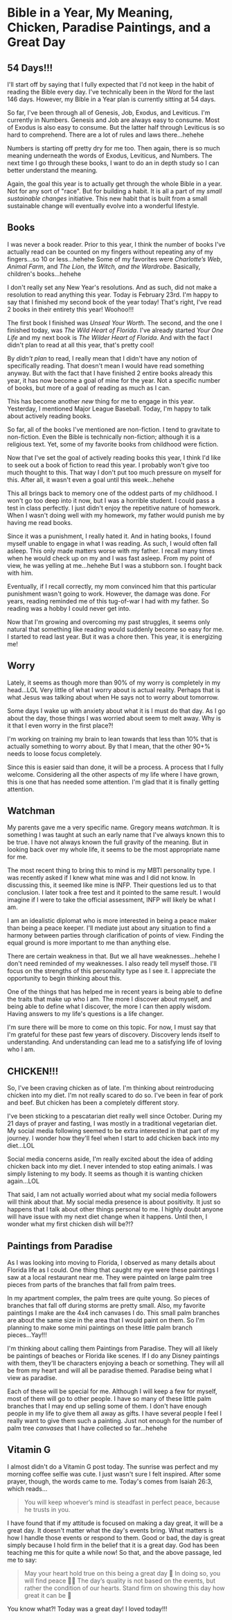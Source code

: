 # Bible in a Year, My Meaning, Chicken, Paradise Paintings, and a Great Day

## 54 Days!!!

I'll start off by saying that I fully expected that I'd not keep in the habit of reading the Bible every day. I've technically been in the Word for the last 146 days. However, my Bible in a Year plan is currently sitting at 54 days.

So far, I've been through all of Genesis, Job, Exodus, and Leviticus. I'm currently in Numbers. Genesis and Job are always easy to consume. Most of Exodus is also easy to consume. But the latter half through Leviticus is so hard to comprehend. There are a lot of rules and laws there...hehehe

Numbers is starting off pretty dry for me too. Then again, there is so much meaning underneath the words of Exodus, Leviticus, and Numbers. The next time I go through these books, I want to do an in depth study so I can better understand the meaning.

Again, the goal this year is to actually get through the whole Bible in a year. Not for any sort of "race". But for building a habit. It is all a part of my *small sustainable changes* initiative. This new habit that is built from a small sustainable change will eventually evolve into a wonderful lifestyle.

## Books

I was never a book reader. Prior to this year, I think the number of books I've actually read can be counted on my fingers without repeating any of my fingers...so 10 or less...hehehe Some of my favorites were *Charlotte’s Web*, *Animal Farm*, and *The Lion, the Witch, and the Wardrobe*. Basically, children's books...hehehe

I don't really set any New Year's resolutions. And as such, did not make a resolution to read anything this year. Today is February 23rd. I'm happy to say that I finished my second book of the year today! That's right, I've read 2 books in their entirety this year! Woohoo!!!

The first book I finished was *Unseal Your Worth*. The second, and the one I finished today, was *The Wild Heart of Florida*. I've already started *Your One Life* and my next book is *The Wilder Heart of Florida*. And with the fact I didn't plan to read at all this year, that's pretty cool!

By *didn't plan* to read, I really mean that I didn't have any notion of specifically reading. That doesn't mean I would have read something anyway. But with the fact that I have finished 2 entire books already this year, it has now become a goal of mine for the year. Not a specific number of books, but more of a goal of reading as much as I can.

This has become another *new* thing for me to engage in this year. Yesterday, I mentioned Major League Baseball. Today, I'm happy to talk about actively reading books.

So far, all of the books I've mentioned are non-fiction. I tend to gravitate to non-fiction. Even the Bible is technically non-fiction; although it is a religious text. Yet, some of my favorite books from childhood were fiction.

Now that I've set the goal of actively reading books this year, I think I'd like to seek out a book of fiction to read this year. I probably won't give too much thought to this. That way I don't put too much pressure on myself for this. After all, it wasn't even a goal until this week...hehehe

This all brings back to memory one of the oddest parts of my childhood. I won't go too deep into it now, but I was a horrible student. I could pass a test in class perfectly. I just didn't enjoy the repetitive nature of homework. When I wasn't doing well with my homework, my father would punish me by having me read books.

Since it was a punishment, I really hated it. And in hating books, I found myself unable to engage in what I was reading. As such, I would often fall asleep. This only made matters worse with my father. I recall many times when he would check up on my and I was fast asleep. From my point of view, he was yelling at me...hehehe But I was a stubborn son. I fought back with him.

Eventually, if I recall correctly, my mom convinced him that this particular punishment wasn't going to work. However, the damage was done. For years, reading reminded me of this tug-of-war I had with my father. So reading was a hobby I could never get into.

Now that I'm growing and overcoming my past struggles, it seems only natural that something like reading would suddenly become so easy for me. I started to read last year. But it was a chore then. This year, it is energizing me!

## Worry

Lately, it seems as though more than 90% of my worry is completely in my head...LOL Very little of what I worry about is actual reality. Perhaps that is what Jesus was talking about when He says not to worry about tomorrow.

Some days I wake up with anxiety about what it is I must do that day. As I go about the day, those things I was worried about seem to melt away. Why is it that I even worry in the first place?!

I'm working on training my brain to lean towards that less than 10% that is actually something to worry about. By that I mean, that the other 90+% needs to loose focus completely.

Since this is easier said than done, it will be a process. A process that I fully welcome. Considering all the other aspects of my life where I have grown, this is one that has needed some attention. I'm glad that it is finally getting attention.

## Watchman

My parents gave me a very specific name. Gregory means *watchman*. It is something I was taught at such an early name that I've always known this to be true. I have not always known the full gravity of the meaning. But in looking back over my whole life, it seems to be the most appropriate name for me.

The most recent thing to bring this to mind is my MBTI personality type. I was recently asked if I knew what mine was and I did not know. In discussing this, it seemed like mine is INFP. Their questions led us to that conclusion. I later took a free test and it pointed to the same result. I would imagine if I were to take the official assessment, INFP will likely be what I am.

I am an idealistic diplomat who is more interested in being a peace maker than being a peace keeper. I'll mediate just about any situation to find a harmony between parties through clarification of points of view. Finding the equal ground is more important to me than anything else.

There are certain weakness in that. But we all have weaknesses...hehehe I don't need reminded of my weaknesses. I also ready tell myself those. I'll focus on the strengths of this personality type as I see it. I appreciate the opportunity to begin thinking about this.

One of the things that has helped me in recent years is being able to define the traits that make up who I am. The more I discover about myself, and being able to define what I discover, the more I can then apply wisdom. Having answers to my life's questions is a life changer.

I'm sure there will be more to come on this topic. For now, I must say that I'm grateful for these past few years of discovery. Discovery lends itself to understanding. And understanding can lead me to a satisfying life of loving who I am.

## CHICKEN!!!

So, I've been craving chicken as of late. I'm thinking about reintroducing chicken into my diet. I'm not really scared to do so. I've been in fear of pork and beef. But chicken has been a completely different story.

I've been sticking to a pescatarian diet really well since October. During my 21 days of prayer and fasting, I was mostly in a traditional vegetarian diet. My social media following seemed to be extra interested in that part of my journey. I wonder how they'll feel when I start to add chicken back into my diet...LOL

Social media concerns aside, I'm really excited about the idea of adding chicken back into my diet. I never intended to stop eating animals. I was simply listening to my body. It seems as though it is wanting chicken again...LOL

That said, I am not actually worried about what my social media followers will think about that. My social media presence is about positivity. It just so happens that I talk about other things personal to me. I highly doubt anyone will have issue with my next diet change when it happens. Until then, I wonder what my first chicken dish will be?!?

## Paintings from Paradise

As I was looking into moving to Florida, I observed as many details about Florida life as I could. One thing that caught my eye were these paintings I saw at a local restaurant near me. They were painted on large palm tree pieces from parts of the branches that fall from palm trees.

In my apartment complex, the palm trees are quite young. So pieces of branches that fall off during storms are pretty small. Also, my favorite paintings I make are the 4x4 inch canvases I do. This small palm branches are about the same size in the area that I would paint on them. So I'm planning to make some mini paintings on these little palm branch pieces...Yay!!!

I'm thinking about calling them Paintings from Paradise. They will all likely be paintings of beaches or Florida like scenes. If I do any Disney paintings with them, they'll be characters enjoying a beach or something. They will all be from my heart and will all be paradise themed. Paradise being what I view as paradise.

Each of these will be special for me. Although I will keep a few for myself, most of them will go to other people. I have so many of these little palm branches that I may end up selling some of them. I don't have enough people in my life to give them all away as gifts. I have several people I feel I really want to give them such a painting. Just not enough for the number of palm tree *canvases* that I have collected so far...hehehe

## Vitamin G

I almost didn't do a Vitamin G post today. The sunrise was perfect and my morning coffee selfie was cute. I just wasn't sure I felt inspired. After some prayer, though, the words came to me. Today's comes from Isaiah 26:3, which reads...

> You will keep whoever’s mind is steadfast in perfect peace, because he trusts in you.

I have found that if my attitude is focused on making a day great, it will be a great day. It doesn't matter what the day's events bring. What matters is how I handle those events or respond to them. Good or bad, the day is great simply because I hold firm in the belief that it is a great day. God has been teaching me this for quite a while now! So that, and the above passage, led me to say:

> May your heart hold true on this being a great day 🙏 In doing so, you will find peace 🧘‍♂️ The day’s quality is not based on the events, but rather the condition of our hearts. Stand firm on showing this day how great it can be 🙌

You know what?! Today was a great day! I loved today!!!